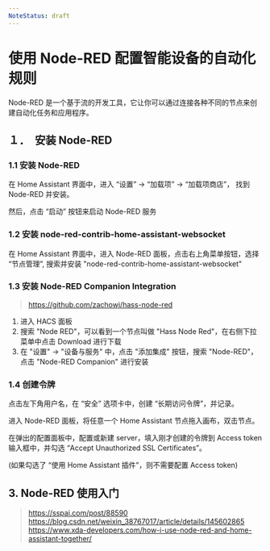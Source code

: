 ```yaml
---
NoteStatus: draft
---
```


# 使用 Node-RED 配置智能设备的自动化规则

Node-RED 是一个基于流的开发工具，它让你可以通过连接各种不同的节点来创建自动化任务和应用程序。

## １．　安装 Node-RED

### 1.1 安装 Node-RED

在 Home Assistant 界面中，进入 “设置” -> “加载项” -> “加载项商店”， 找到 Node-RED 并安装。

然后，点击 “启动” 按钮来启动 Node-RED 服务

### 1.2 安装 node-red-contrib-home-assistant-websocket

在 Home Assistant 界面中，进入 Node-RED 面板，点击右上角菜单按钮，选择 “节点管理”, 搜索并安装 "node-red-contrib-home-assistant-websocket"

### 1.3 安装 Node-RED Companion Integration

> <https://github.com/zachowj/hass-node-red>

1. 进入 HACS 面板
2. 搜索 "Node RED"，可以看到一个节点叫做 "Hass Node Red"，在右侧下拉菜单中点击 Download 进行下载
3. 在 "设置" -> "设备与服务" 中，点击 "添加集成" 按钮，搜索 "Node-RED"，点击 "Node-RED Companion" 进行安装

### 1.4 创建令牌

点击左下角用户名，在 “安全” 选项卡中，创建 “长期访问令牌”，并记录。

进入 Node-RED 面板，将任意一个 Home Assistant 节点拖入画布，双击节点。

在弹出的配置面板中，配置或新建 server，填入刚才创建的令牌到 Access token 输入框中，并勾选 “Accept Unauthorized SSL Certificates”。

(如果勾选了 “使用 Home Assistant 插件”，则不需要配置 Access token)

## 3. Node-RED 使用入门

> <https://sspai.com/post/88590>
> <https://blog.csdn.net/weixin_38767017/article/details/145602865>
> <https://www.xda-developers.com/how-i-use-node-red-and-home-assistant-together/>
